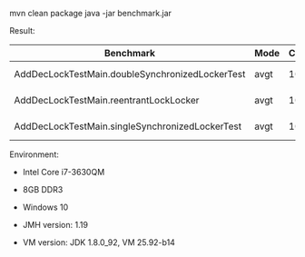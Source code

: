 mvn clean package
java -jar benchmark.jar

Result:

|Benchmark                                        |Mode  |Cnt  |   Score |    Error  |Units|
|-------------------------------------------------|------|-----|---------|-----------|-----|
|AddDecLockTestMain.doubleSynchronizedLockerTest  |avgt  | 10  |1897.903 |±  34.252  |ms/op|
|AddDecLockTestMain.reentrantLockLocker           |avgt  | 10  |5409.243 |± 310.933  |ms/op|
|AddDecLockTestMain.singleSynchronizedLockerTest  |avgt  | 10  |6818.001 |± 649.110  |ms/op|


Environment:

* Intel Core i7-3630QM
* 8GB DDR3

* Windows 10
* JMH version: 1.19
* VM version: JDK 1.8.0_92, VM 25.92-b14